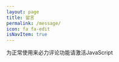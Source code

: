 ```yaml
---
layout: page
title: 留言
permalink: /message/
icon: fa fa-edit
isNavItem: true
---
```

<style>
  .liuyanban {
    width: 80%;
    margin: 0 auto;
}
@media only screen and (max-width: 990px){
  .liuyanban {
    width: 100%;
    margin: 0 auto;
}
</style>


<div class="liuyanban">
<div id="lv-container" data-id="city" data-uid="MTAyMC8zNzQyOC8xMzk2Mg==">
<script type="text/javascript">
   (function(d, s) {
    var j, e = d.getElementsByTagName(s)[0];
    if (typeof LivereTower === 'function') { return; }
        j = d.createElement(s);
        j.src = 'https://cdn-city.livere.com/js/embed.dist.js';
        j.async = true;
        e.parentNode.insertBefore(j, e);
  })(document, 'script');
  </script>
   <noscript>为正常使用来必力评论功能请激活JavaScript</noscript>
   </div>
   </div>
